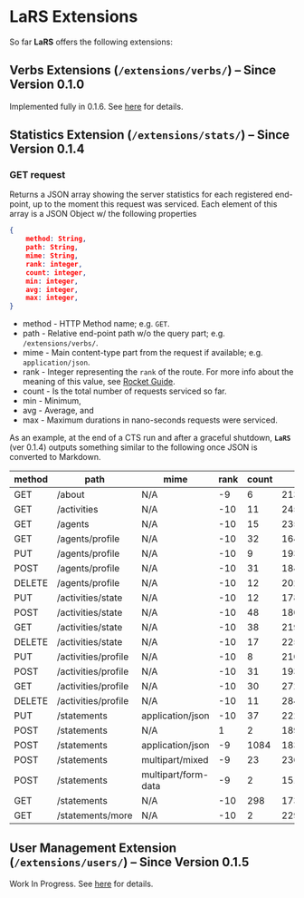 # **LaRS** Extensions

So far **LaRS** offers the following extensions:

## Verbs Extensions (`/extensions/verbs/`) &ndash; Since Version 0.1.0

Implemented fully in 0.1.6.  See [here](./EXT_VERBS.md) for details.

## Statistics Extension (`/extensions/stats/`) &ndash; Since Version 0.1.4

### GET request

Returns a JSON array showing the server statistics for each registered end-point, up to the moment this request was serviced. Each element of this array is a JSON Object w/ the following properties

```json
{
    method: String,
    path: String,
    mime: String,
    rank: integer,
    count: integer,
    min: integer,
    avg: integer,
    max: integer,
}
```

* method - HTTP Method name; e.g. `GET`.
* path - Relative end-point path w/o the query part; e.g. `/extensions/verbs/`.
* mime - Main content-type part from the request if available; e.g. `application/json`.
* rank - Integer representing the `rank` of the route. For more info about the meaning of this value, see [Rocket Guide][401].
* count - Is the total number of requests serviced so far.
* min - Minimum,
* avg - Average, and
* max - Maximum durations in nano-seconds requests were serviced.

As an example, at the end of a CTS run and after a graceful shutdown, **`LaRS`** (ver 0.1.4) outputs something similar to the following once JSON is converted to Markdown.

| method | path                | mime                | rank | count | min     | avg      | max      |
|--------|---------------------|---------------------|------|-------|---------|----------|----------|
| GET    | /about              | N/A                 | -9   | 6     | 213596  | 421807   | 593320   |
| GET    | /activities         | N/A                 | -10  | 11    | 245329  | 851212   | 1194789  |
| GET    | /agents             | N/A                 | -10  | 15    | 235989  | 5981454  | 13170973 |
| GET    | /agents/profile     | N/A                 | -10  | 32    | 164347  | 1617967  | 8139174  |
| PUT    | /agents/profile     | N/A                 | -10  | 9     | 193019  | 2213488  | 3758465  |
| POST   | /agents/profile     | N/A                 | -10  | 31    | 184132  | 3654533  | 17084073 |
| DELETE | /agents/profile     | N/A                 | -10  | 12    | 202348  | 2740995  | 6137138  |
| PUT    | /activities/state   | N/A                 | -10  | 12    | 178096  | 3821664  | 6488506  |
| POST   | /activities/state   | N/A                 | -10  | 48    | 180286  | 6122815  | 10193425 |
| GET    | /activities/state   | N/A                 | -10  | 38    | 219737  | 3994042  | 6663479  |
| DELETE | /activities/state   | N/A                 | -10  | 17    | 225374  | 5523734  | 15225966 |
| PUT    | /activities/profile | N/A                 | -10  | 8     | 210062  | 4249585  | 9340673  |
| POST   | /activities/profile | N/A                 | -10  | 31    | 193317  | 5827394  | 13697833 |
| GET    | /activities/profile | N/A                 | -10  | 30    | 272712  | 1703181  | 4454108  |
| DELETE | /activities/profile | N/A                 | -10  | 11    | 284567  | 2908840  | 6780987  |
| PUT    | /statements         | application/json    | -10  | 37    | 222659  | 16243890 | 26283828 |
| POST   | /statements         | N/A                 | 1    | 2     | 189147  | 202619   | 216092   |
| POST   | /statements         | application/json    | -9   | 1084  | 183976  | 8632893  | 91103128 |
| POST   | /statements         | multipart/mixed     | -9   | 23    | 236744  | 9248860  | 26319268 |
| POST   | /statements         | multipart/form-data | -9   | 2     | 151048  | 266909   | 382770   |
| GET    | /statements         | N/A                 | -10  | 298   | 173929  | 8490014  | 36095740 |
| GET    | /statements/more    | N/A                 | -10  | 2     | 2299285 | 2601713  | 2904141  |

[401]: https://rocket.rs/guide/v0.5/requests/#default-ranking


## User Management Extension (`/extensions/users/`) &ndash; Since Version 0.1.5

Work In Progress. See [here](./EXT_USERS.md) for details.
